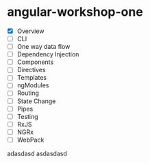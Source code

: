 # angular-workshop-one

- [x] Overview
- [ ] CLI
- [ ] One way data flow
- [ ] Dependency Injection
- [ ] Components
- [ ] Directives
- [ ] Templates
- [ ] ngModules
- [ ] Routing
- [ ] State Change
- [ ] Pipes
- [ ] Testing
- [ ] RxJS
- [ ] NGRx
- [ ] WebPack

adasdasd   asdasdasd
